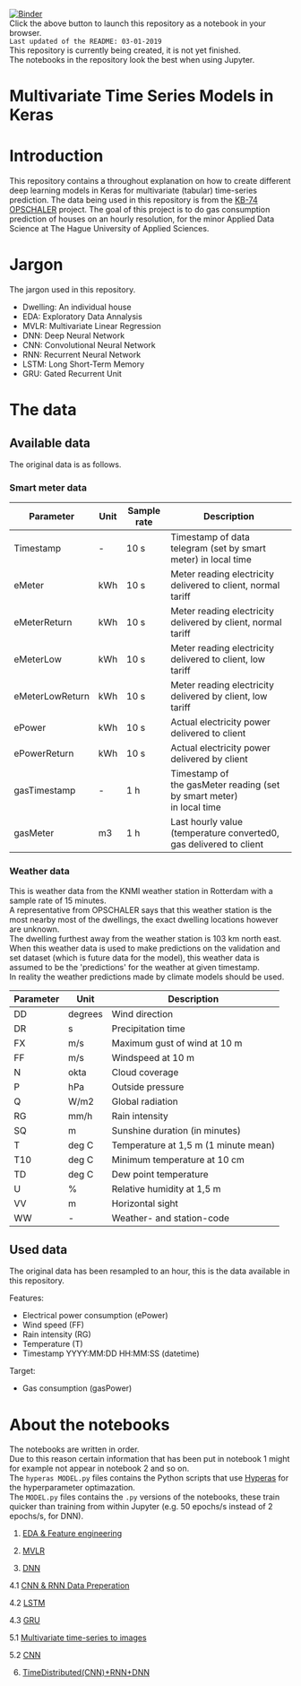 
[![Binder](https://mybinder.org/badge_logo.svg)](https://mybinder.org/v2/gh/deKeijzer/Multivariate-time-series-models-in-Keras/master)  
Click the above button to launch this repository as a notebook in your browser.  
`Last updated of the README: 03-01-2019`  
This repository is currently being created, it is not yet finished.  
The notebooks in the repository look the best when using Jupyter.

# Multivariate Time Series Models in Keras

# Introduction
This repository contains a throughout explanation on how to create different deep learning models in Keras for multivariate (tabular) time-series prediction. The data being used in this repository is from the [KB-74 OPSCHALER](https://github.com/deKeijzer/KB-74-OPSCHALER) project. The goal of this project is to do gas consumption prediction of houses on an hourly resolution, for the minor Applied Data Science at The Hague University of Applied Sciences.

# Jargon
The jargon used in this repository. 
- Dwelling: An individual house
- EDA: Exploratory Data Annalysis  
- MVLR: Multivariate Linear Regression
- DNN: Deep Neural Network
- CNN: Convolutional Neural Network
- RNN: Recurrent Neural Network
- LSTM: Long Short-Term Memory
- GRU: Gated Recurrent Unit

# The data

## Available data
The original data is as follows.  

### Smart meter data
<table class="tableizer-table">
<thead><tr class="tableizer-firstrow"><th>Parameter</th><th>Unit</th><th>Sample rate</th><th>Description</th></tr></thead><tbody>
 <tr><td>Timestamp</td><td>-</td><td>10 s</td><td>Timestamp of data telegram (set by smart meter) in local time </td></tr>
 <tr><td>eMeter</td><td>kWh</td><td>10 s</td><td>Meter reading electricity delivered to client, normal tariff </td></tr>
 <tr><td>eMeterReturn</td><td>kWh</td><td>10 s</td><td>Meter reading electricity delivered by client, normal tariff </td></tr>
 <tr><td>eMeterLow</td><td>kWh</td><td>10 s</td><td>Meter reading electricity delivered to client, low tariff </td></tr>
 <tr><td>eMeterLowReturn</td><td>kWh</td><td>10 s</td><td>Meter reading electricity delivered by client, low tariff </td></tr>
 <tr><td>ePower</td><td>kWh</td><td>10 s</td><td>Actual electricity power delivered to client </td></tr>
 <tr><td>ePowerReturn</td><td>kWh</td><td>10 s</td><td>Actual electricity power delivered by client </td></tr>
 <tr><td>gasTimestamp</td><td>-</td><td>1 h</td><td>Timestamp of the gasMeter reading (set by smart meter) in local time </td></tr>
 <tr><td>gasMeter</td><td>m3</td><td>1 h</td><td>Last hourly value (temperature converted0, gas delivered to client </td></tr>
</tbody></table>

### Weather data
This is weather data from the KNMI weather station in Rotterdam with a sample rate of 15 minutes.  
A representative from OPSCHALER says that this weather station is the most nearby most of the dwellings, the exact dwelling locations however are unknown.  
The dwelling furthest away from the weather station is 103 km north east.  
When this weather data is used to make predictions on the validation and set dataset (which is future data for the model), this weather data is assumed to be the 'predictions' for the weather at given timestamp.   
In reality the weather predictions made by climate models should be used.

<table class="tableizer-table">
<thead><tr class="tableizer-firstrow"><th>Parameter</th><th>Unit</th><th>Description</th></tr></thead><tbody>
 <tr><td>DD</td><td>degrees</td><td>Wind direction</td></tr>
 <tr><td>DR</td><td>s</td><td>Precipitation time</td></tr>
 <tr><td>FX</td><td>m/s</td><td>Maximum gust of wind at 10 m</td></tr>
 <tr><td>FF</td><td>m/s</td><td>Windspeed at 10 m</td></tr>
 <tr><td>N</td><td>okta</td><td>Cloud coverage</td></tr>
 <tr><td>P</td><td>hPa</td><td>Outside pressure</td></tr>
 <tr><td>Q</td><td>W/m2</td><td>Global radiation</td></tr>
 <tr><td>RG</td><td>mm/h</td><td>Rain intensity</td></tr>
 <tr><td>SQ</td><td>m</td><td> Sunshine duration (in minutes)</td></tr>
 <tr><td>T</td><td>deg C</td><td>Temperature at 1,5 m (1 minute mean)</td></tr>
 <tr><td>T10</td><td>deg C</td><td>Minimum temperature at 10 cm</td></tr>
 <tr><td>TD</td><td>deg C</td><td>Dew point temperature</td></tr>
 <tr><td>U</td><td>%</td><td>Relative humidity at 1,5 m</td></tr>
 <tr><td>VV</td><td>m</td><td>Horizontal sight</td></tr>
 <tr><td>WW</td><td>-</td><td>Weather- and station-code</td></tr>
</tbody></table>

## Used data
The original data has been resampled to an hour, this is the data available in this repository.  

Features: 
- Electrical power consumption (ePower)
- Wind speed (FF)
- Rain intensity (RG)
- Temperature (T)
- Timestamp YYYY:MM:DD HH:MM:SS (datetime)

Target:
- Gas consumption (gasPower)

# About the notebooks
The notebooks are written in order.  
Due to this reason certain information that has been put in notebook 1 might for example not appear in notebook 2 and so on.  
The `hyperas MODEL.py` files contains the Python scripts that use [Hyperas](https://github.com/maxpumperla/hyperas) for the hyperparameter optimazation.  
The `MODEL.py` files contains the `.py` versions of the notebooks, these train  quicker than training from within Jupyter (e.g. 50 epochs/s instead of 2 epochs/s, for DNN).  
  
1. [EDA & Feature engineering](https://github.com/deKeijzer/Multivariate-time-series-models-in-Keras/blob/master/notebooks/1.%20EDA%20%26%20Feature%20engineering.ipynb)  

2. [MVLR](https://github.com/deKeijzer/Multivariate-time-series-models-in-Keras/blob/master/notebooks/2.%20MVLR%20.ipynb)  

3. [DNN](https://github.com/deKeijzer/Multivariate-time-series-models-in-Keras/blob/master/notebooks/3.%20DNN.ipynb)  

4.1 [CNN & RNN Data Preperation](https://github.com/deKeijzer/Multivariate-time-series-models-in-Keras/blob/master/notebooks/4.1%20CNN%20%26%20RNN%20Data%20Preperation.ipynb)  

4.2 [LSTM](https://github.com/deKeijzer/Multivariate-time-series-models-in-Keras/blob/master/notebooks/4.2%20LSTM.ipynb)  

4.3 [GRU](https://github.com/deKeijzer/Multivariate-time-series-models-in-Keras/blob/master/notebooks/4.3%20GRU.ipynb)  

5.1 [Multivariate time-series to images](https://github.com/deKeijzer/Multivariate-time-series-models-in-Keras/blob/master/notebooks/5.1%20Multivariate%20time-series%20to%20images.ipynb)  

5.2 [CNN](https://github.com/deKeijzer/Multivariate-time-series-models-in-Keras/blob/master/notebooks/5.2%20CNN.ipynb)   

6. [TimeDistributed(CNN)+RNN+DNN](https://github.com/deKeijzer/Multivariate-time-series-models-in-Keras/blob/master/notebooks/6.%20TimeDistributed(CNN)%2BRNN%2BDNN.ipynb)  

